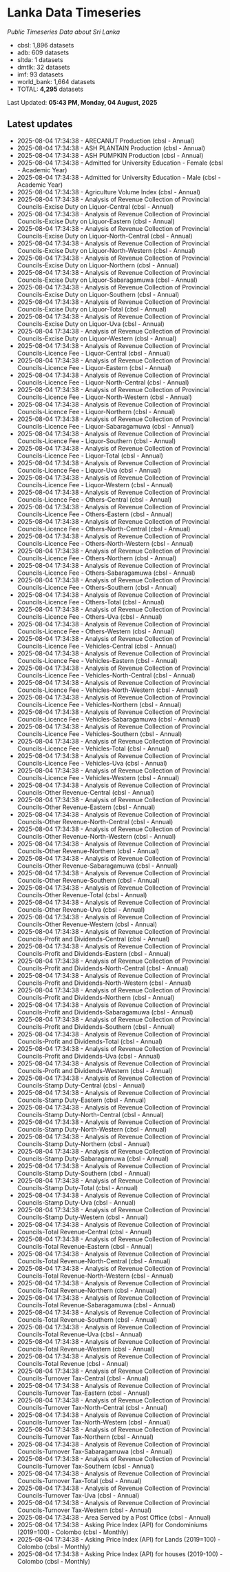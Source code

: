 # Lanka Data Timeseries
*Public Timeseries Data about Sri Lanka*

* cbsl: 1,896 datasets
* adb: 609 datasets
* sltda: 1 datasets
* dmtlk: 32 datasets
* imf: 93 datasets
* world_bank: 1,664 datasets
* TOTAL: **4,295** datasets

Last Updated: **05:43 PM, Monday, 04 August, 2025**

## Latest updates

* 2025-08-04 17:34:38 - ARECANUT Production (cbsl - Annual)
* 2025-08-04 17:34:38 - ASH PLANTAIN Production (cbsl - Annual)
* 2025-08-04 17:34:38 - ASH PUMPKIN Production (cbsl - Annual)
* 2025-08-04 17:34:38 - Admitted for University Education - Female (cbsl - Academic Year)
* 2025-08-04 17:34:38 - Admitted for University Education - Male (cbsl - Academic Year)
* 2025-08-04 17:34:38 - Agriculture Volume Index (cbsl - Annual)
* 2025-08-04 17:34:38 - Analysis of Revenue Collection of Provincial Councils-Excise Duty on Liquor-Central (cbsl - Annual)
* 2025-08-04 17:34:38 - Analysis of Revenue Collection of Provincial Councils-Excise Duty on Liquor-Eastern (cbsl - Annual)
* 2025-08-04 17:34:38 - Analysis of Revenue Collection of Provincial Councils-Excise Duty on Liquor-North-Central (cbsl - Annual)
* 2025-08-04 17:34:38 - Analysis of Revenue Collection of Provincial Councils-Excise Duty on Liquor-North-Western (cbsl - Annual)
* 2025-08-04 17:34:38 - Analysis of Revenue Collection of Provincial Councils-Excise Duty on Liquor-Northern (cbsl - Annual)
* 2025-08-04 17:34:38 - Analysis of Revenue Collection of Provincial Councils-Excise Duty on Liquor-Sabaragamuwa (cbsl - Annual)
* 2025-08-04 17:34:38 - Analysis of Revenue Collection of Provincial Councils-Excise Duty on Liquor-Southern (cbsl - Annual)
* 2025-08-04 17:34:38 - Analysis of Revenue Collection of Provincial Councils-Excise Duty on Liquor-Total (cbsl - Annual)
* 2025-08-04 17:34:38 - Analysis of Revenue Collection of Provincial Councils-Excise Duty on Liquor-Uva (cbsl - Annual)
* 2025-08-04 17:34:38 - Analysis of Revenue Collection of Provincial Councils-Excise Duty on Liquor-Western (cbsl - Annual)
* 2025-08-04 17:34:38 - Analysis of Revenue Collection of Provincial Councils-Licence Fee - Liquor-Central (cbsl - Annual)
* 2025-08-04 17:34:38 - Analysis of Revenue Collection of Provincial Councils-Licence Fee - Liquor-Eastern (cbsl - Annual)
* 2025-08-04 17:34:38 - Analysis of Revenue Collection of Provincial Councils-Licence Fee - Liquor-North-Central (cbsl - Annual)
* 2025-08-04 17:34:38 - Analysis of Revenue Collection of Provincial Councils-Licence Fee - Liquor-North-Western (cbsl - Annual)
* 2025-08-04 17:34:38 - Analysis of Revenue Collection of Provincial Councils-Licence Fee - Liquor-Northern (cbsl - Annual)
* 2025-08-04 17:34:38 - Analysis of Revenue Collection of Provincial Councils-Licence Fee - Liquor-Sabaragamuwa (cbsl - Annual)
* 2025-08-04 17:34:38 - Analysis of Revenue Collection of Provincial Councils-Licence Fee - Liquor-Southern (cbsl - Annual)
* 2025-08-04 17:34:38 - Analysis of Revenue Collection of Provincial Councils-Licence Fee - Liquor-Total (cbsl - Annual)
* 2025-08-04 17:34:38 - Analysis of Revenue Collection of Provincial Councils-Licence Fee - Liquor-Uva (cbsl - Annual)
* 2025-08-04 17:34:38 - Analysis of Revenue Collection of Provincial Councils-Licence Fee - Liquor-Western (cbsl - Annual)
* 2025-08-04 17:34:38 - Analysis of Revenue Collection of Provincial Councils-Licence Fee - Others-Central (cbsl - Annual)
* 2025-08-04 17:34:38 - Analysis of Revenue Collection of Provincial Councils-Licence Fee - Others-Eastern (cbsl - Annual)
* 2025-08-04 17:34:38 - Analysis of Revenue Collection of Provincial Councils-Licence Fee - Others-North-Central (cbsl - Annual)
* 2025-08-04 17:34:38 - Analysis of Revenue Collection of Provincial Councils-Licence Fee - Others-North-Western (cbsl - Annual)
* 2025-08-04 17:34:38 - Analysis of Revenue Collection of Provincial Councils-Licence Fee - Others-Northern (cbsl - Annual)
* 2025-08-04 17:34:38 - Analysis of Revenue Collection of Provincial Councils-Licence Fee - Others-Sabaragamuwa (cbsl - Annual)
* 2025-08-04 17:34:38 - Analysis of Revenue Collection of Provincial Councils-Licence Fee - Others-Southern (cbsl - Annual)
* 2025-08-04 17:34:38 - Analysis of Revenue Collection of Provincial Councils-Licence Fee - Others-Total (cbsl - Annual)
* 2025-08-04 17:34:38 - Analysis of Revenue Collection of Provincial Councils-Licence Fee - Others-Uva (cbsl - Annual)
* 2025-08-04 17:34:38 - Analysis of Revenue Collection of Provincial Councils-Licence Fee - Others-Western (cbsl - Annual)
* 2025-08-04 17:34:38 - Analysis of Revenue Collection of Provincial Councils-Licence Fee - Vehicles-Central (cbsl - Annual)
* 2025-08-04 17:34:38 - Analysis of Revenue Collection of Provincial Councils-Licence Fee - Vehicles-Eastern (cbsl - Annual)
* 2025-08-04 17:34:38 - Analysis of Revenue Collection of Provincial Councils-Licence Fee - Vehicles-North-Central (cbsl - Annual)
* 2025-08-04 17:34:38 - Analysis of Revenue Collection of Provincial Councils-Licence Fee - Vehicles-North-Western (cbsl - Annual)
* 2025-08-04 17:34:38 - Analysis of Revenue Collection of Provincial Councils-Licence Fee - Vehicles-Northern (cbsl - Annual)
* 2025-08-04 17:34:38 - Analysis of Revenue Collection of Provincial Councils-Licence Fee - Vehicles-Sabaragamuwa (cbsl - Annual)
* 2025-08-04 17:34:38 - Analysis of Revenue Collection of Provincial Councils-Licence Fee - Vehicles-Southern (cbsl - Annual)
* 2025-08-04 17:34:38 - Analysis of Revenue Collection of Provincial Councils-Licence Fee - Vehicles-Total (cbsl - Annual)
* 2025-08-04 17:34:38 - Analysis of Revenue Collection of Provincial Councils-Licence Fee - Vehicles-Uva (cbsl - Annual)
* 2025-08-04 17:34:38 - Analysis of Revenue Collection of Provincial Councils-Licence Fee - Vehicles-Western (cbsl - Annual)
* 2025-08-04 17:34:38 - Analysis of Revenue Collection of Provincial Councils-Other Revenue-Central (cbsl - Annual)
* 2025-08-04 17:34:38 - Analysis of Revenue Collection of Provincial Councils-Other Revenue-Eastern (cbsl - Annual)
* 2025-08-04 17:34:38 - Analysis of Revenue Collection of Provincial Councils-Other Revenue-North-Central (cbsl - Annual)
* 2025-08-04 17:34:38 - Analysis of Revenue Collection of Provincial Councils-Other Revenue-North-Western (cbsl - Annual)
* 2025-08-04 17:34:38 - Analysis of Revenue Collection of Provincial Councils-Other Revenue-Northern (cbsl - Annual)
* 2025-08-04 17:34:38 - Analysis of Revenue Collection of Provincial Councils-Other Revenue-Sabaragamuwa (cbsl - Annual)
* 2025-08-04 17:34:38 - Analysis of Revenue Collection of Provincial Councils-Other Revenue-Southern (cbsl - Annual)
* 2025-08-04 17:34:38 - Analysis of Revenue Collection of Provincial Councils-Other Revenue-Total (cbsl - Annual)
* 2025-08-04 17:34:38 - Analysis of Revenue Collection of Provincial Councils-Other Revenue-Uva (cbsl - Annual)
* 2025-08-04 17:34:38 - Analysis of Revenue Collection of Provincial Councils-Other Revenue-Western (cbsl - Annual)
* 2025-08-04 17:34:38 - Analysis of Revenue Collection of Provincial Councils-Profit and Dividends-Central (cbsl - Annual)
* 2025-08-04 17:34:38 - Analysis of Revenue Collection of Provincial Councils-Profit and Dividends-Eastern (cbsl - Annual)
* 2025-08-04 17:34:38 - Analysis of Revenue Collection of Provincial Councils-Profit and Dividends-North-Central (cbsl - Annual)
* 2025-08-04 17:34:38 - Analysis of Revenue Collection of Provincial Councils-Profit and Dividends-North-Western (cbsl - Annual)
* 2025-08-04 17:34:38 - Analysis of Revenue Collection of Provincial Councils-Profit and Dividends-Northern (cbsl - Annual)
* 2025-08-04 17:34:38 - Analysis of Revenue Collection of Provincial Councils-Profit and Dividends-Sabaragamuwa (cbsl - Annual)
* 2025-08-04 17:34:38 - Analysis of Revenue Collection of Provincial Councils-Profit and Dividends-Southern (cbsl - Annual)
* 2025-08-04 17:34:38 - Analysis of Revenue Collection of Provincial Councils-Profit and Dividends-Total (cbsl - Annual)
* 2025-08-04 17:34:38 - Analysis of Revenue Collection of Provincial Councils-Profit and Dividends-Uva (cbsl - Annual)
* 2025-08-04 17:34:38 - Analysis of Revenue Collection of Provincial Councils-Profit and Dividends-Western (cbsl - Annual)
* 2025-08-04 17:34:38 - Analysis of Revenue Collection of Provincial Councils-Stamp Duty-Central (cbsl - Annual)
* 2025-08-04 17:34:38 - Analysis of Revenue Collection of Provincial Councils-Stamp Duty-Eastern (cbsl - Annual)
* 2025-08-04 17:34:38 - Analysis of Revenue Collection of Provincial Councils-Stamp Duty-North-Central (cbsl - Annual)
* 2025-08-04 17:34:38 - Analysis of Revenue Collection of Provincial Councils-Stamp Duty-North-Western (cbsl - Annual)
* 2025-08-04 17:34:38 - Analysis of Revenue Collection of Provincial Councils-Stamp Duty-Northern (cbsl - Annual)
* 2025-08-04 17:34:38 - Analysis of Revenue Collection of Provincial Councils-Stamp Duty-Sabaragamuwa (cbsl - Annual)
* 2025-08-04 17:34:38 - Analysis of Revenue Collection of Provincial Councils-Stamp Duty-Southern (cbsl - Annual)
* 2025-08-04 17:34:38 - Analysis of Revenue Collection of Provincial Councils-Stamp Duty-Total (cbsl - Annual)
* 2025-08-04 17:34:38 - Analysis of Revenue Collection of Provincial Councils-Stamp Duty-Uva (cbsl - Annual)
* 2025-08-04 17:34:38 - Analysis of Revenue Collection of Provincial Councils-Stamp Duty-Western (cbsl - Annual)
* 2025-08-04 17:34:38 - Analysis of Revenue Collection of Provincial Councils-Total Revenue-Central (cbsl - Annual)
* 2025-08-04 17:34:38 - Analysis of Revenue Collection of Provincial Councils-Total Revenue-Eastern (cbsl - Annual)
* 2025-08-04 17:34:38 - Analysis of Revenue Collection of Provincial Councils-Total Revenue-North-Central (cbsl - Annual)
* 2025-08-04 17:34:38 - Analysis of Revenue Collection of Provincial Councils-Total Revenue-North-Western (cbsl - Annual)
* 2025-08-04 17:34:38 - Analysis of Revenue Collection of Provincial Councils-Total Revenue-Northern (cbsl - Annual)
* 2025-08-04 17:34:38 - Analysis of Revenue Collection of Provincial Councils-Total Revenue-Sabaragamuwa (cbsl - Annual)
* 2025-08-04 17:34:38 - Analysis of Revenue Collection of Provincial Councils-Total Revenue-Southern (cbsl - Annual)
* 2025-08-04 17:34:38 - Analysis of Revenue Collection of Provincial Councils-Total Revenue-Uva (cbsl - Annual)
* 2025-08-04 17:34:38 - Analysis of Revenue Collection of Provincial Councils-Total Revenue-Western (cbsl - Annual)
* 2025-08-04 17:34:38 - Analysis of Revenue Collection of Provincial Councils-Total Revenue (cbsl - Annual)
* 2025-08-04 17:34:38 - Analysis of Revenue Collection of Provincial Councils-Turnover Tax-Central (cbsl - Annual)
* 2025-08-04 17:34:38 - Analysis of Revenue Collection of Provincial Councils-Turnover Tax-Eastern (cbsl - Annual)
* 2025-08-04 17:34:38 - Analysis of Revenue Collection of Provincial Councils-Turnover Tax-North-Central (cbsl - Annual)
* 2025-08-04 17:34:38 - Analysis of Revenue Collection of Provincial Councils-Turnover Tax-North-Western (cbsl - Annual)
* 2025-08-04 17:34:38 - Analysis of Revenue Collection of Provincial Councils-Turnover Tax-Northern (cbsl - Annual)
* 2025-08-04 17:34:38 - Analysis of Revenue Collection of Provincial Councils-Turnover Tax-Sabaragamuwa (cbsl - Annual)
* 2025-08-04 17:34:38 - Analysis of Revenue Collection of Provincial Councils-Turnover Tax-Southern (cbsl - Annual)
* 2025-08-04 17:34:38 - Analysis of Revenue Collection of Provincial Councils-Turnover Tax-Total (cbsl - Annual)
* 2025-08-04 17:34:38 - Analysis of Revenue Collection of Provincial Councils-Turnover Tax-Uva (cbsl - Annual)
* 2025-08-04 17:34:38 - Analysis of Revenue Collection of Provincial Councils-Turnover Tax-Western (cbsl - Annual)
* 2025-08-04 17:34:38 - Area Served by a Post Office (cbsl - Annual)
* 2025-08-04 17:34:38 - Asking Price Index (API) for Condominiums (2019=100) - Colombo (cbsl - Monthly)
* 2025-08-04 17:34:38 - Asking Price Index (API) for Lands (2019=100) - Colombo (cbsl - Monthly)
* 2025-08-04 17:34:38 - Asking Price Index (API) for houses (2019-100) - Colombo (cbsl - Monthly)